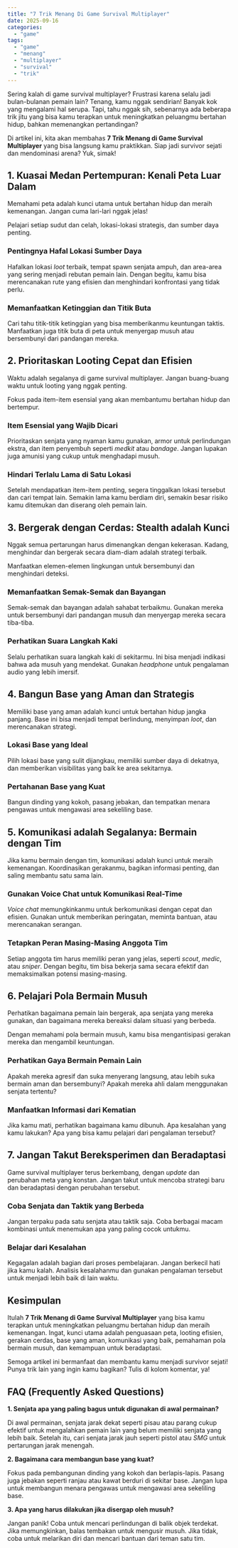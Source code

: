 ```yaml
---
title: "7 Trik Menang Di Game Survival Multiplayer"
date: 2025-09-16
categories: 
  - "game"
tags: 
  - "game"
  - "menang"
  - "multiplayer"
  - "survival"
  - "trik"
---
```


Sering kalah di game survival multiplayer? Frustrasi karena selalu jadi bulan-bulanan pemain lain? Tenang, kamu nggak sendirian! Banyak kok yang mengalami hal serupa. Tapi, tahu nggak sih, sebenarnya ada beberapa trik jitu yang bisa kamu terapkan untuk meningkatkan peluangmu bertahan hidup, bahkan memenangkan pertandingan?

Di artikel ini, kita akan membahas **7 Trik Menang di Game Survival Multiplayer** yang bisa langsung kamu praktikkan. Siap jadi survivor sejati dan mendominasi arena? Yuk, simak!

## 1\. Kuasai Medan Pertempuran: Kenali Peta Luar Dalam

Memahami peta adalah kunci utama untuk bertahan hidup dan meraih kemenangan. Jangan cuma lari-lari nggak jelas!

Pelajari setiap sudut dan celah, lokasi-lokasi strategis, dan sumber daya penting.

### Pentingnya Hafal Lokasi Sumber Daya

Hafalkan lokasi _loot_ terbaik, tempat spawn senjata ampuh, dan area-area yang sering menjadi rebutan pemain lain. Dengan begitu, kamu bisa merencanakan rute yang efisien dan menghindari konfrontasi yang tidak perlu.

### Memanfaatkan Ketinggian dan Titik Buta

Cari tahu titik-titik ketinggian yang bisa memberikanmu keuntungan taktis. Manfaatkan juga titik buta di peta untuk menyergap musuh atau bersembunyi dari pandangan mereka.

## 2\. Prioritaskan Looting Cepat dan Efisien

Waktu adalah segalanya di game survival multiplayer. Jangan buang-buang waktu untuk looting yang nggak penting.

Fokus pada item-item esensial yang akan membantumu bertahan hidup dan bertempur.

### Item Esensial yang Wajib Dicari

Prioritaskan senjata yang nyaman kamu gunakan, armor untuk perlindungan ekstra, dan item penyembuh seperti _medkit_ atau _bandage_. Jangan lupakan juga amunisi yang cukup untuk menghadapi musuh.

### Hindari Terlalu Lama di Satu Lokasi

Setelah mendapatkan item-item penting, segera tinggalkan lokasi tersebut dan cari tempat lain. Semakin lama kamu berdiam diri, semakin besar risiko kamu ditemukan dan diserang oleh pemain lain.

## 3\. Bergerak dengan Cerdas: Stealth adalah Kunci

Nggak semua pertarungan harus dimenangkan dengan kekerasan. Kadang, menghindar dan bergerak secara diam-diam adalah strategi terbaik.

Manfaatkan elemen-elemen lingkungan untuk bersembunyi dan menghindari deteksi.

### Memanfaatkan Semak-Semak dan Bayangan

Semak-semak dan bayangan adalah sahabat terbaikmu. Gunakan mereka untuk bersembunyi dari pandangan musuh dan menyergap mereka secara tiba-tiba.

### Perhatikan Suara Langkah Kaki

Selalu perhatikan suara langkah kaki di sekitarmu. Ini bisa menjadi indikasi bahwa ada musuh yang mendekat. Gunakan _headphone_ untuk pengalaman audio yang lebih imersif.

## 4\. Bangun Base yang Aman dan Strategis

Memiliki base yang aman adalah kunci untuk bertahan hidup jangka panjang. Base ini bisa menjadi tempat berlindung, menyimpan _loot_, dan merencanakan strategi.

### Lokasi Base yang Ideal

Pilih lokasi base yang sulit dijangkau, memiliki sumber daya di dekatnya, dan memberikan visibilitas yang baik ke area sekitarnya.

### Pertahanan Base yang Kuat

Bangun dinding yang kokoh, pasang jebakan, dan tempatkan menara pengawas untuk mengawasi area sekeliling base.

## 5\. Komunikasi adalah Segalanya: Bermain dengan Tim

Jika kamu bermain dengan tim, komunikasi adalah kunci untuk meraih kemenangan. Koordinasikan gerakanmu, bagikan informasi penting, dan saling membantu satu sama lain.

### Gunakan Voice Chat untuk Komunikasi Real-Time

_Voice chat_ memungkinkanmu untuk berkomunikasi dengan cepat dan efisien. Gunakan untuk memberikan peringatan, meminta bantuan, atau merencanakan serangan.

### Tetapkan Peran Masing-Masing Anggota Tim

Setiap anggota tim harus memiliki peran yang jelas, seperti _scout_, _medic_, atau _sniper_. Dengan begitu, tim bisa bekerja sama secara efektif dan memaksimalkan potensi masing-masing.

## 6\. Pelajari Pola Bermain Musuh

Perhatikan bagaimana pemain lain bergerak, apa senjata yang mereka gunakan, dan bagaimana mereka bereaksi dalam situasi yang berbeda.

Dengan memahami pola bermain musuh, kamu bisa mengantisipasi gerakan mereka dan mengambil keuntungan.

### Perhatikan Gaya Bermain Pemain Lain

Apakah mereka agresif dan suka menyerang langsung, atau lebih suka bermain aman dan bersembunyi? Apakah mereka ahli dalam menggunakan senjata tertentu?

### Manfaatkan Informasi dari Kematian

Jika kamu mati, perhatikan bagaimana kamu dibunuh. Apa kesalahan yang kamu lakukan? Apa yang bisa kamu pelajari dari pengalaman tersebut?

## 7\. Jangan Takut Bereksperimen dan Beradaptasi

Game survival multiplayer terus berkembang, dengan _update_ dan perubahan meta yang konstan. Jangan takut untuk mencoba strategi baru dan beradaptasi dengan perubahan tersebut.

### Coba Senjata dan Taktik yang Berbeda

Jangan terpaku pada satu senjata atau taktik saja. Coba berbagai macam kombinasi untuk menemukan apa yang paling cocok untukmu.

### Belajar dari Kesalahan

Kegagalan adalah bagian dari proses pembelajaran. Jangan berkecil hati jika kamu kalah. Analisis kesalahanmu dan gunakan pengalaman tersebut untuk menjadi lebih baik di lain waktu.

## Kesimpulan

Itulah **7 Trik Menang di Game Survival Multiplayer** yang bisa kamu terapkan untuk meningkatkan peluangmu bertahan hidup dan meraih kemenangan. Ingat, kunci utama adalah penguasaan peta, looting efisien, gerakan cerdas, base yang aman, komunikasi yang baik, pemahaman pola bermain musuh, dan kemampuan untuk beradaptasi.

Semoga artikel ini bermanfaat dan membantu kamu menjadi survivor sejati! Punya trik lain yang ingin kamu bagikan? Tulis di kolom komentar, ya!

## FAQ (Frequently Asked Questions)

**1\. Senjata apa yang paling bagus untuk digunakan di awal permainan?**

Di awal permainan, senjata jarak dekat seperti pisau atau parang cukup efektif untuk mengalahkan pemain lain yang belum memiliki senjata yang lebih baik. Setelah itu, cari senjata jarak jauh seperti pistol atau _SMG_ untuk pertarungan jarak menengah.

**2\. Bagaimana cara membangun base yang kuat?**

Fokus pada pembangunan dinding yang kokoh dan berlapis-lapis. Pasang juga jebakan seperti ranjau atau kawat berduri di sekitar base. Jangan lupa untuk membangun menara pengawas untuk mengawasi area sekeliling base.

**3\. Apa yang harus dilakukan jika disergap oleh musuh?**

Jangan panik! Coba untuk mencari perlindungan di balik objek terdekat. Jika memungkinkan, balas tembakan untuk mengusir musuh. Jika tidak, coba untuk melarikan diri dan mencari bantuan dari teman satu tim.
